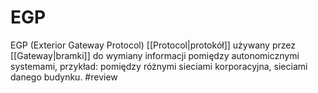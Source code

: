 # EGP
EGP (Exterior Gateway Protocol) [[Protocol|protokół]] używany przez [[Gateway|bramki]] do wymiany informacji pomiędzy autonomicznymi systemami, przykład: pomiędzy różnymi sieciami korporacyjna, sieciami danego budynku. #review